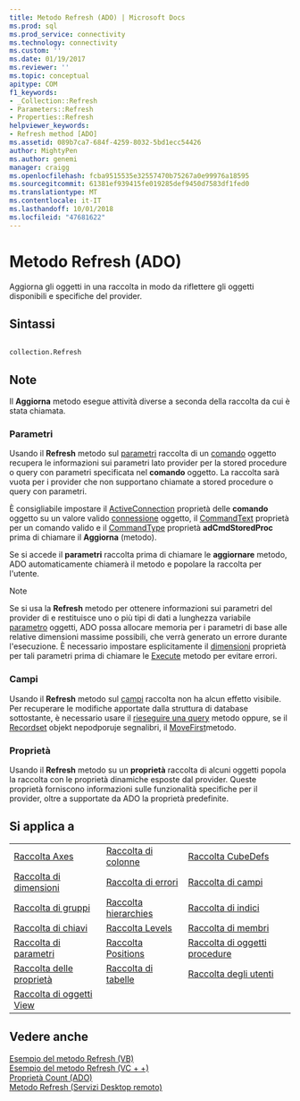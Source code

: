 ```yaml
---
title: Metodo Refresh (ADO) | Microsoft Docs
ms.prod: sql
ms.prod_service: connectivity
ms.technology: connectivity
ms.custom: ''
ms.date: 01/19/2017
ms.reviewer: ''
ms.topic: conceptual
apitype: COM
f1_keywords:
- _Collection::Refresh
- Parameters::Refresh
- Properties::Refresh
helpviewer_keywords:
- Refresh method [ADO]
ms.assetid: 089b7ca7-684f-4259-8032-5bd1ecc54426
author: MightyPen
ms.author: genemi
manager: craigg
ms.openlocfilehash: fcba9515535e32557470b75267a0e99976a18595
ms.sourcegitcommit: 61381ef939415fe019285def9450d7583df1fed0
ms.translationtype: MT
ms.contentlocale: it-IT
ms.lasthandoff: 10/01/2018
ms.locfileid: "47681622"
---
```

# <a name="refresh-method-ado"></a>Metodo Refresh (ADO)
Aggiorna gli oggetti in una raccolta in modo da riflettere gli oggetti disponibili e specifiche del provider.  
  
## <a name="syntax"></a>Sintassi  
  
```  
  
collection.Refresh  
```  
  
## <a name="remarks"></a>Note  
 Il **Aggiorna** metodo esegue attività diverse a seconda della raccolta da cui è stata chiamata.  
  
### <a name="parameters"></a>Parametri  
 Usando il **Refresh** metodo sul [parametri](../../../ado/reference/ado-api/parameters-collection-ado.md) raccolta di un [comando](../../../ado/reference/ado-api/command-object-ado.md) oggetto recupera le informazioni sui parametri lato provider per la stored procedure o query con parametri specificata nel **comando** oggetto. La raccolta sarà vuota per i provider che non supportano chiamate a stored procedure o query con parametri.  
  
 È consigliabile impostare il [ActiveConnection](../../../ado/reference/ado-api/activeconnection-property-ado.md) proprietà delle **comando** oggetto su un valore valido [connessione](../../../ado/reference/ado-api/connection-object-ado.md) oggetto, il [CommandText](../../../ado/reference/ado-api/commandtext-property-ado.md) proprietà per un comando valido e il [CommandType](../../../ado/reference/ado-api/commandtype-property-ado.md) proprietà **adCmdStoredProc** prima di chiamare il **Aggiorna** (metodo).  
  
 Se si accede il **parametri** raccolta prima di chiamare le **aggiornare** metodo, ADO automaticamente chiamerà il metodo e popolare la raccolta per l'utente.  
  
> [!NOTE]
>  Se si usa la **Refresh** metodo per ottenere informazioni sui parametri del provider di e restituisce uno o più tipi di dati a lunghezza variabile [parametro](../../../ado/reference/ado-api/parameter-object.md) oggetti, ADO possa allocare memoria per i parametri di base alle relative dimensioni massime possibili, che verrà generato un errore durante l'esecuzione. È necessario impostare esplicitamente il [dimensioni](../../../ado/reference/ado-api/size-property-ado-parameter.md) proprietà per tali parametri prima di chiamare le [Execute](../../../ado/reference/ado-api/execute-method-ado-command.md) metodo per evitare errori.  
  
### <a name="fields"></a>Campi  
 Usando il **Refresh** metodo sul [campi](../../../ado/reference/ado-api/fields-collection-ado.md) raccolta non ha alcun effetto visibile. Per recuperare le modifiche apportate dalla struttura di database sottostante, è necessario usare il [rieseguire una query](../../../ado/reference/ado-api/requery-method.md) metodo oppure, se il [Recordset](../../../ado/reference/ado-api/recordset-object-ado.md) objekt nepodporuje segnalibri, il [MoveFirst](../../../ado/reference/ado-api/movefirst-movelast-movenext-and-moveprevious-methods-ado.md)metodo.  
  
### <a name="properties"></a>Proprietà  
 Usando il **Refresh** metodo su un **proprietà** raccolta di alcuni oggetti popola la raccolta con le proprietà dinamiche esposte dal provider. Queste proprietà forniscono informazioni sulle funzionalità specifiche per il provider, oltre a supportate da ADO la proprietà predefinite.  
  
## <a name="applies-to"></a>Si applica a  
  
||||  
|-|-|-|  
|[Raccolta Axes](../../../ado/reference/ado-md-api/axes-collection-ado-md.md)|[Raccolta di colonne](../../../ado/reference/adox-api/columns-collection-adox.md)|[Raccolta CubeDefs](../../../ado/reference/ado-md-api/cubedefs-collection-ado-md.md)|  
|[Raccolta di dimensioni](../../../ado/reference/ado-md-api/dimensions-collection-ado-md.md)|[Raccolta di errori](../../../ado/reference/ado-api/errors-collection-ado.md)|[Raccolta di campi](../../../ado/reference/ado-api/fields-collection-ado.md)|  
|[Raccolta di gruppi](../../../ado/reference/adox-api/groups-collection-adox.md)|[Raccolta hierarchies](../../../ado/reference/ado-md-api/hierarchies-collection-ado-md.md)|[Raccolta di indici](../../../ado/reference/adox-api/indexes-collection-adox.md)|  
|[Raccolta di chiavi](../../../ado/reference/adox-api/keys-collection-adox.md)|[Raccolta Levels](../../../ado/reference/ado-md-api/levels-collection-ado-md.md)|[Raccolta di membri](../../../ado/reference/ado-md-api/members-collection-ado-md.md)|  
|[Raccolta di parametri](../../../ado/reference/ado-api/parameters-collection-ado.md)|[Raccolta Positions](../../../ado/reference/ado-md-api/positions-collection-ado-md.md)|[Raccolta di oggetti procedure](../../../ado/reference/adox-api/procedures-collection-adox.md)|  
|[Raccolta delle proprietà](../../../ado/reference/ado-api/properties-collection-ado.md)|[Raccolta di tabelle](../../../ado/reference/adox-api/tables-collection-adox.md)|[Raccolta degli utenti](../../../ado/reference/adox-api/users-collection-adox.md)|  
|[Raccolta di oggetti View](../../../ado/reference/adox-api/views-collection-adox.md)|||  
  
## <a name="see-also"></a>Vedere anche  
 [Esempio del metodo Refresh (VB)](../../../ado/reference/ado-api/refresh-method-example-vb.md)   
 [Esempio del metodo Refresh (VC + +)](../../../ado/reference/ado-api/refresh-method-example-vc.md)   
 [Proprietà Count (ADO)](../../../ado/reference/ado-api/count-property-ado.md)   
 [Metodo Refresh (Servizi Desktop remoto)](../../../ado/reference/rds-api/refresh-method-rds.md)
